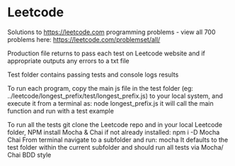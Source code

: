 # Leetcode
Solutions to https://leetcode.com programming problems - view all 700 problems here: https://leetcode.com/problemset/all/

Production file returns to pass each test on Leetcode website and if appropriate outputs any errors to a txt file

Test folder contains passing tests and console logs results

To run each program, copy the main js file in the test folder (eg: ../leetcode/longest_prefix/test/longest_prefix.js) to your local system, and execute it from a terminal as: node longest_prefix.js it will call the main function and run with a test example

To run all the tests git clone the Leetcode repo and in your local Leetcode folder, NPM install Mocha & Chai if not already installed: npm i -D Mocha Chai
From terminal navigate to a subfolder and run: mocha
It defaults to the test folder within the current subfolder and should run all tests via Mocha/ Chai BDD style

